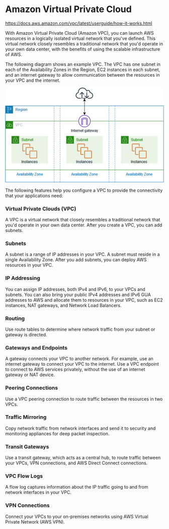 # Amazon Virtual Private Cloud
https://docs.aws.amazon.com/vpc/latest/userguide/how-it-works.html

With Amazon Virtual Private Cloud (Amazon VPC), you can launch AWS resources in a logically isolated virtual network that you've defined. This virtual network closely resembles a traditional network that you'd operate in your own data center, with the benefits of using the scalable infrastructure of AWS.

The following diagram shows an example VPC. The VPC has one subnet in each of the Availability Zones in the Region, EC2 instances in each subnet, and an internet gateway to allow communication between the resources in your VPC and the internet.

![vpc](images/vpc.png)

The following features help you configure a VPC to provide the connectivity that your applications need:

### Virtual Private Clouds (VPC)
A VPC is a virtual network that closely resembles a traditional network that you'd operate in your own data center. After you create a VPC, you can add subnets.

### Subnets
A subnet is a range of IP addresses in your VPC. A subnet must reside in a single Availability Zone. After you add subnets, you can deploy AWS resources in your VPC.

### IP Addressing
You can assign IP addresses, both IPv4 and IPv6, to your VPCs and subnets. You can also bring your public IPv4 addresses and IPv6 GUA addresses to AWS and allocate them to resources in your VPC, such as EC2 instances, NAT gateways, and Network Load Balancers.

### Routing
Use route tables to determine where network traffic from your subnet or gateway is directed.

### Gateways and Endpoints
A gateway connects your VPC to another network. For example, use an internet gateway to connect your VPC to the internet. Use a VPC endpoint to connect to AWS services privately, without the use of an internet gateway or NAT device.

### Peering Connections
Use a VPC peering connection to route traffic between the resources in two VPCs.

### Traffic Mirroring
Copy network traffic from network interfaces and send it to security and monitoring appliances for deep packet inspection.

### Transit Gateways
Use a transit gateway, which acts as a central hub, to route traffic between your VPCs, VPN connections, and AWS Direct Connect connections.

### VPC Flow Logs
A flow log captures information about the IP traffic going to and from network interfaces in your VPC.

### VPN Connections
Connect your VPCs to your on-premises networks using AWS Virtual Private Network (AWS VPN).
